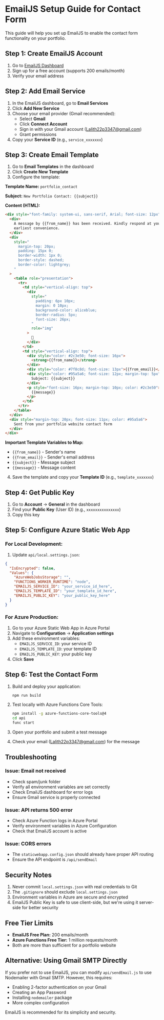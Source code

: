 # EmailJS Setup Guide for Contact Form

This guide will help you set up EmailJS to enable the contact form functionality on your portfolio.

## Step 1: Create EmailJS Account

1. Go to [EmailJS Dashboard](https://dashboard.emailjs.com/)
2. Sign up for a free account (supports 200 emails/month)
3. Verify your email address

## Step 2: Add Email Service

1. In the EmailJS dashboard, go to **Email Services**
2. Click **Add New Service**
3. Choose your email provider (Gmail recommended):
   - Select **Gmail**
   - Click **Connect Account**
   - Sign in with your Gmail account (Lalith22p3347@gmail.com)
   - Grant permissions
4. Copy your **Service ID** (e.g., `service_xxxxxxx`)

## Step 3: Create Email Template

1. Go to **Email Templates** in the dashboard
2. Click **Create New Template**
3. Configure the template:

**Template Name:** `portfolio_contact`

**Subject:** `New Portfolio Contact: {{subject}}`

**Content (HTML):**

```html
<div style="font-family: system-ui, sans-serif, Arial; font-size: 12px">
  <div>
    A message by {{from_name}} has been received. Kindly respond at your
    earliest convenience.
  </div>
  <div
    style="
      margin-top: 20px;
      padding: 15px 0;
      border-width: 1px 0;
      border-style: dashed;
      border-color: lightgrey;
    "
  >
    <table role="presentation">
      <tr>
        <td style="vertical-align: top">
          <div
            style="
              padding: 6px 10px;
              margin: 0 10px;
              background-color: aliceblue;
              border-radius: 5px;
              font-size: 26px;
            "
            role="img"
          >
            👤
          </div>
        </td>
        <td style="vertical-align: top">
          <div style="color: #2c3e50; font-size: 16px">
            <strong>{{from_name}}</strong>
          </div>
          <div style="color: #7f8c8d; font-size: 13px">{{from_email}}</div>
          <div style="color: #95a5a6; font-size: 12px; margin-top: 5px">
            Subject: {{subject}}
          </div>
          <p style="font-size: 16px; margin-top: 10px; color: #2c3e50">
            {{message}}
          </p>
        </td>
      </tr>
    </table>
  </div>
  <div style="margin-top: 20px; font-size: 11px; color: #95a5a6">
    Sent from your portfolio website contact form
  </div>
</div>
```

**Important Template Variables to Map:**

- `{{from_name}}` - Sender's name
- `{{from_email}}` - Sender's email address
- `{{subject}}` - Message subject
- `{{message}}` - Message content

4. Save the template and copy your **Template ID** (e.g., `template_xxxxxxx`)

## Step 4: Get Public Key

1. Go to **Account** → **General** in the dashboard
2. Find your **Public Key** (User ID) (e.g., `xxxxxxxxxxxxxxx`)
3. Copy this key

## Step 5: Configure Azure Static Web App

### For Local Development:

1. Update `api/local.settings.json`:

```json
{
  "IsEncrypted": false,
  "Values": {
    "AzureWebJobsStorage": "",
    "FUNCTIONS_WORKER_RUNTIME": "node",
    "EMAILJS_SERVICE_ID": "your_service_id_here",
    "EMAILJS_TEMPLATE_ID": "your_template_id_here",
    "EMAILJS_PUBLIC_KEY": "your_public_key_here"
  }
}
```

### For Azure Production:

1. Go to your Azure Static Web App in Azure Portal
2. Navigate to **Configuration** → **Application settings**
3. Add these environment variables:
   - `EMAILJS_SERVICE_ID`: your service ID
   - `EMAILJS_TEMPLATE_ID`: your template ID
   - `EMAILJS_PUBLIC_KEY`: your public key
4. Click **Save**

## Step 6: Test the Contact Form

1. Build and deploy your application:

   ```bash
   npm run build
   ```

2. Test locally with Azure Functions Core Tools:

   ```bash
   npm install -g azure-functions-core-tools@4
   cd api
   func start
   ```

3. Open your portfolio and submit a test message
4. Check your email (Lalith22p3347@gmail.com) for the message

## Troubleshooting

### Issue: Email not received

- Check spam/junk folder
- Verify all environment variables are set correctly
- Check EmailJS dashboard for error logs
- Ensure Gmail service is properly connected

### Issue: API returns 500 error

- Check Azure Function logs in Azure Portal
- Verify environment variables in Azure Configuration
- Check that EmailJS account is active

### Issue: CORS errors

- The `staticwebapp.config.json` should already have proper API routing
- Ensure the API endpoint is `/api/sendEmail`

## Security Notes

1. Never commit `local.settings.json` with real credentials to Git
2. The `.gitignore` should exclude `local.settings.json`
3. Environment variables in Azure are secure and encrypted
4. EmailJS Public Key is safe to use client-side, but we're using it server-side for better security

## Free Tier Limits

- **EmailJS Free Plan:** 200 emails/month
- **Azure Functions Free Tier:** 1 million requests/month
- Both are more than sufficient for a portfolio website

## Alternative: Using Gmail SMTP Directly

If you prefer not to use EmailJS, you can modify `api/sendEmail.js` to use Nodemailer with Gmail SMTP. However, this requires:

- Enabling 2-factor authentication on your Gmail
- Creating an App Password
- Installing `nodemailer` package
- More complex configuration

EmailJS is recommended for its simplicity and security.
